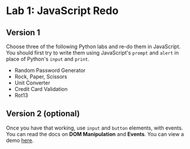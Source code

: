 # Lab 1: JavaScript Redo

## Version 1

Choose three of the following Python labs and re-do them in JavaScript. You should first try to write them using JavaScript's `prompt` and `alert` in place of Python's `input` and `print`.

- Random Password Generator
- Rock, Paper, Scissors
- Unit Converter
- Credit Card Validation
- Rot13

## Version 2 (optional)

Once you have that working, use `input` and `button` elements, with events. You can read the docs on **DOM Manipulation** and **Events**. You can view a demo [here](https://codepen.io/flux2341/pen/rJpBXe?editors=1010).

